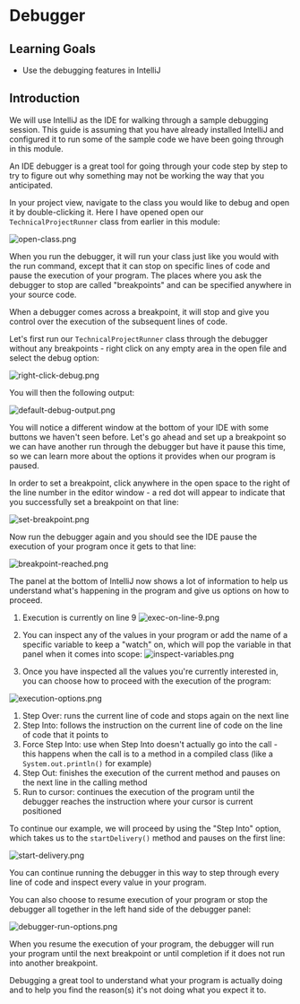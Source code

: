 # Debugger

## Learning Goals

- Use the debugging features in IntelliJ

## Introduction

We will use IntelliJ as the IDE for walking through a sample debugging session.
This guide is assuming that you have already installed IntelliJ and configured
it to run some of the sample code we have been going through in this module.

An IDE debugger is a great tool for going through your code step by step to try
to figure out why something may not be working the way that you anticipated.

In your project view, navigate to the class you would like to debug and open it
by double-clicking it. Here I have opened open our `TechnicalProjectRunner`
class from earlier in this module:

![open-class.png](https://curriculum-content.s3.amazonaws.com/java-mod-2/type-casting/open-class.png)

When you run the debugger, it will run your class just like you would with the
run command, except that it can stop on specific lines of code and pause the
execution of your program. The places where you ask the debugger to stop are
called "breakpoints" and can be specified anywhere in your source code.

When a debugger comes across a breakpoint, it will stop and give you control
over the execution of the subsequent lines of code.

Let's first run our `TechnicalProjectRunner` class through the debugger without
any breakpoints - right click on any empty area in the open file and select the
debug option:

![right-click-debug.png](https://curriculum-content.s3.amazonaws.com/java-mod-2/type-casting/right-click-debug.png)

You will then the following output:

![default-debug-output.png](https://curriculum-content.s3.amazonaws.com/java-mod-2/type-casting/default-debug-output.png)

You will notice a different window at the bottom of your IDE with some buttons
we haven't seen before. Let's go ahead and set up a breakpoint so we can have
another run through the debugger but have it pause this time, so we can learn
more about the options it provides when our program is paused.

In order to set a breakpoint, click anywhere in the open space to the right of
the line number in the editor window - a red dot will appear to indicate that
you successfully set a breakpoint on that line:

![set-breakpoint.png](https://curriculum-content.s3.amazonaws.com/java-mod-2/type-casting/set-breakpoint.png)

Now run the debugger again and you should see the IDE pause the execution of
your program once it gets to that line:

![breakpoint-reached.png](https://curriculum-content.s3.amazonaws.com/java-mod-2/type-casting/breakpoint-reached.png)

The panel at the bottom of IntelliJ now shows a lot of information to help us
understand what's happening in the program and give us options on how to
proceed.

1. Execution is currently on line 9 
![exec-on-line-9.png](https://curriculum-content.s3.amazonaws.com/java-mod-2/type-casting/exec-on-line-9.png)

2. You can inspect any of the values in your program or add the name of a
   specific variable to keep a "watch" on, which will pop the variable in that
   panel when it comes into scope:
   ![inspect-variables.png](https://curriculum-content.s3.amazonaws.com/java-mod-2/type-casting/inspect-variables.png)

3. Once you have inspected all the values you're currently interested in, you
   can choose how to proceed with the execution of the program:

![execution-options.png](https://curriculum-content.s3.amazonaws.com/java-mod-2/type-casting/execution-options.png)

1.  Step Over: runs the current line of code and stops again on the next line
2.  Step Into: follows the instruction on the current line of code on the line
    of code that it points to
3.  Force Step Into: use when Step Into doesn't actually go into the call - this
    happens when the call is to a method in a compiled class (like a
    `System.out.println()` for example)
4.  Step Out: finishes the execution of the current method and pauses on the
    next line in the calling method
5.  Run to cursor: continues the execution of the program until the debugger
    reaches the instruction where your cursor is current positioned

To continue our example, we will proceed by using the "Step Into" option, which
takes us to the `startDelivery()` method and pauses on the first line:

![start-delivery.png](https://curriculum-content.s3.amazonaws.com/java-mod-2/type-casting/start-delivery.png)

You can continue running the debugger in this way to step through every line of
code and inspect every value in your program.

You can also choose to resume execution of your program or stop the debugger all
together in the left hand side of the debugger panel:

![debugger-run-options.png](https://curriculum-content.s3.amazonaws.com/java-mod-2/type-casting/debugger-run-options.png)

When you resume the execution of your program, the debugger will run your
program until the next breakpoint or until completion if it does not run into
another breakpoint.

Debugging a great tool to understand what your program is actually doing and to
help you find the reason(s) it's not doing what you expect it to.
